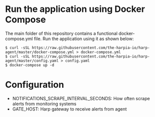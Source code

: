 # Run the application using Docker Compose
The main folder of this repository contains a functional docker-compose.yml file. Run the application using it as shown below:

```
$ curl -sSL https://raw.githubusercontent.com/the-harpia-io/harp-agent/master/docker-compose.yml > docker-compose.yml
$ curl -sSL https://raw.githubusercontent.com/the-harpia-io/harp-agent/master/config.yaml > config.yaml
$ docker-compose up -d
```

# Configuration
- NOTIFICATIONS_SCRAPE_INTERVAL_SECONDS: How often scrape alerts from monitoring systems
- GATE_HOST: Harp gateway to receive alerts from agent
